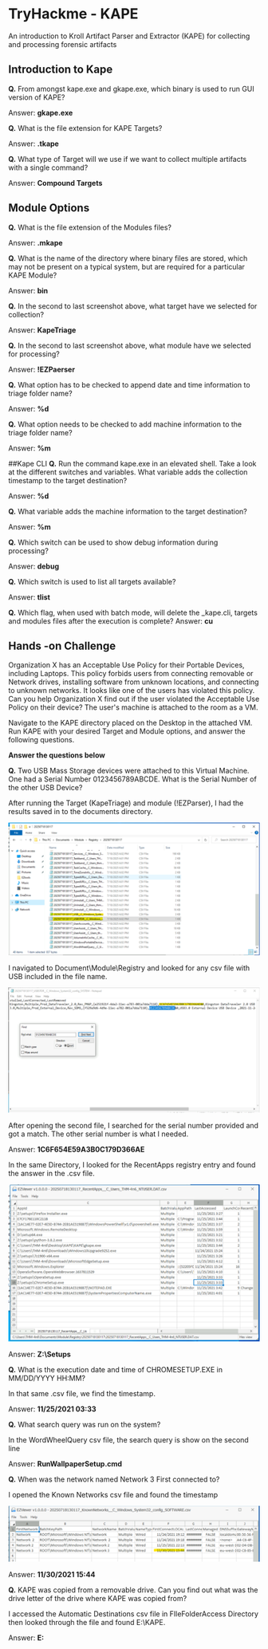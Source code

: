 # TryHackme - KAPE
An introduction to Kroll Artifact Parser and Extractor (KAPE) for collecting and processing forensic artifacts

## Introduction to Kape
**Q.** From amongst kape.exe and gkape.exe, which binary is used to run GUI version of KAPE?

Answer: **gkape.exe**

**Q.** What is the file extension for KAPE Targets?

Answer: **.tkape**

**Q.** What type of Target will we use if we want to collect multiple artifacts with a single command?

Answer: **Compound Targets**

## Module Options
**Q.** What is the file extension of the Modules files?

Answer: **.mkape**

**Q.** What is the name of the directory where binary files are stored, which may not be present on a typical system, but are required for a particular KAPE Module?

Answer: **bin**

**Q.** In the second to last screenshot above, what target have we selected for collection?

Answer: **KapeTriage**

**Q.** In the second to last screenshot above, what module have we selected for processing?

Answer: **!EZPaerser**

**Q.** What option has to be checked to append date and time information to triage folder name?

Answer: **%d**

**Q.** What option needs to be checked to add machine information to the triage folder name?

Answer: **%m**

##Kape CLI
**Q.** Run the command kape.exe in an elevated shell. Take a look at the different switches and variables. What variable adds the collection timestamp to the target destination?

Answer: **%d**

**Q.** What variable adds the machine information to the target destination?

Answer: **%m**

**Q.** Which switch can be used to show debug information during processing?

Answer: **debug**

**Q.** Which switch is used to list all targets available?

Answer: **tlist**

**Q.** Which flag, when used with batch mode, will delete the _kape.cli, targets and modules files after the execution is complete?
Answer: **cu**

## Hands -on Challenge
Organization X has an Acceptable Use Policy for their Portable Devices, including Laptops. This policy forbids users from connecting removable or Network drives, installing software from unknown locations, and connecting to unknown networks. It looks like one of the users has violated this policy. Can you help Organization X find out if the user violated the Acceptable Use Policy on their device? The user's machine is attached to the room as a VM.

Navigate to the KAPE directory placed on the Desktop in the attached VM. Run KAPE with your desired Target and Module options, and answer the following questions.

**Answer the questions below**

**Q.** Two USB Mass Storage devices were attached to this Virtual Machine. One had a Serial Number  0123456789ABCDE. What is the Serial Number of the other USB Device?

After running the Target (KapeTriage) and module (!EZParser), I had the results saved in to the documents directory.

![img 1](https://github.com/ankrahjoseph/TryHackme-KAPE/blob/main/KAPE/Img%201.png)

I navigated to Document\Module\Registry and looked for any csv file with USB included in the file name.

![img 2](https://github.com/ankrahjoseph/TryHackme-KAPE/blob/main/KAPE/img%202.png)

After opening the second file, I searched for the serial number provided and got a match. The other serial number is what I needed.

Answer: **1C6F654E59A3B0C179D366AE**

In the same Directory, I looked for the RecentApps registry entry and found the answer in the .csv file.

![img 3](https://github.com/ankrahjoseph/TryHackme-KAPE/blob/main/KAPE/img%203.png)

Answer: **Z:\Setups**

**Q.** What is the execution date and time of CHROMESETUP.EXE in MM/DD/YYYY HH:MM?

In that same .csv file, we find the timestamp.

Answer: **11/25/2021 03:33**

**Q.** What search query was run on the system?

In the WordWheelQuery csv file, the search query is show on the second line

Answer: **RunWallpaperSetup.cmd**

**Q.** When was the network named Network 3 First connected to?

I opened the Known Networks csv file and found the timestamp 

![img 4](https://github.com/ankrahjoseph/TryHackme-KAPE/blob/main/KAPE/img%204.png)

Answer: **11/30/2021 15:44**

**Q.** KAPE was copied from a removable drive. Can you find out what was the drive letter of the drive where KAPE was copied from?

I accessed the Automatic Destinations csv file in FIleFolderAccess Directory then looked through the file and found E:\KAPE.

Answer: **E:**






